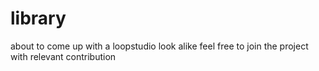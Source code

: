 # library

about to come up with a  loopstudio look alike feel free to join the project with relevant contribution 


